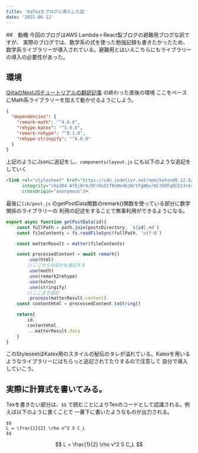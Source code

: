 ```yaml
---
title: 'KaTexをブログに導入した話'
date: '2021-06-12'
---
```


##　動機
今回のブログはAWS Lambda＋React製ブログの避難用ブログな訳ですが、
実際のブログでは、数学系の式を使った勉強記録も書きたかったため、数学系ライブラリーが導入されている。避難用とはいえこちらにもライブラリーの導入の必要性があった。

## 環境
[QiitaのNextJSチュートリアルの翻訳記事]("https://qiita.com/thesugar/items/01896c1faa8241e6b1bc") の終わった直後の環境
ここをベースにMath系ライブラリーを加えて動かせるようにしよう。

```json
{
  "dependencies": {
    "remark-math": "^4.0.0",
    "rehype-katex": "^5.0.0",
    "remark-rehype": "^8.1.0",
    "rehype-stringify": "^8.0.0"
  }
}
```
上記のようにJsonに追記をし、``components/layout.js``
にも以下のような追記をしていく

```html
<link rel="stylesheet" href="https://cdn.jsdelivr.net/npm/katex@0.12.0/dist/katex.min.css"
      integrity="sha384-AfEj0r4/OFrOo5t7NnNe46zW/tFgW6x/bCJG8FqQCEo3+Aro6EYUG4+cU+KJWu/X"
      crossOrigin="anonymous"/>
```
最後に``lib/post.js`` のgetPostData関数のremark()関数を使っている部分に数学関係のライブラリーの
利用の記述をすることで無事利用ができるようになる。

```js
export async function getPostData(id){
    const fullPath = path.join(postsDirectory, `${id}.md`)
    const fileContents = fs.readFileSync(fullPath, 'utf-8')

    const matterResult = matter(fileContents)

    const processedContent = await remark()
        .use(html)
        //ここからの部分を追記する
        .use(math)
        .use(remark2rehype)
        .use(katex)
        .use(stringify)
        //ここまで追記
        .process(matterResult.content)
    const contentHtml = processedContent.toString()

    return{
        id,
        contentHtml,
        ...matterResult.data
    }
}
```
このStyleseetはKatex用のスタイルの秘伝のタレが溢れている。Katexを用いるようなライブラリーにはちらっと追記されてたりするので注意して
自分で導入していこう。

## 実際に計算式を書いてみる。
Texを書きたい部分は、``$$`` で囲むことによりTexのコードとして認識される。例えば以下のように書くことで
一番下に書いたようなものが出力される。
```
$$
L = \frac{1}{2} \rho v^2 S C_L
$$
```
$$
L = \frac{1}{2} \rho v^2 S C_L
$$

